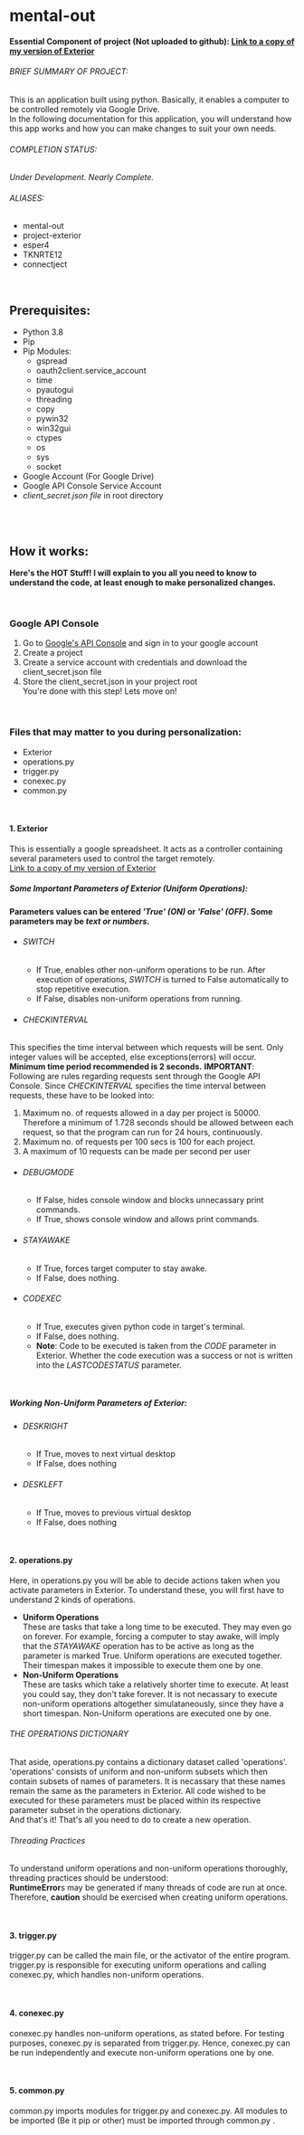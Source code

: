 # mental-out

#### Essential Component of project (Not uploaded to github): [Link to a copy of my version of Exterior](https://docs.google.com/spreadsheets/d/11SisyrpYn2LrBczf60J63B3OrcTgtA3gbYHxtMuHZSA/edit?usp=sharing)


###### BRIEF SUMMARY OF PROJECT:
This is an application built using python. Basically, it enables a computer to be controlled remotely via Google Drive.<br>
In the following documentation for this application, you will understand how this app works and how you can make changes to suit your own needs.
###### COMPLETION STATUS: 
*Under Development. Nearly Complete.*
###### *ALIASES:* 
- mental-out 
- project-exterior
- esper4
- TKNRTE12
- connectject

<br>

## Prerequisites:
- Python 3.8
- Pip
- Pip Modules:
  - gspread
  - oauth2client.service_account
  - time
  - pyautogui
  - threading
  - copy
  - pywin32
  - win32gui
  - ctypes
  - os
  - sys
  - socket
- Google Account (For Google Drive)
- Google API Console Service Account
- *client_secret.json file* in root directory

<!--Downloading the executable(Not uploaded yet) will prevent you from making changes of your own. You will have to use the exact same version of the spreadsheet I used to make this app. However, if you download the executable, you will not need Python 3.8 or pip.-->

<br><br>

## How it works:

**Here's the HOT Stuff! I will explain to you all you need to know to understand the code, at least enough to make personalized changes.**

<br>

### Google API Console 
1. Go to [Google's API Console](https://console.developers.google.com/) and sign in to your google account
2. Create a project
3. Create a service account with credentials and download the client_secret.json file
4. Store the client_secret.json in your project root <br>
You're done with this step! Lets move on!

<br>

### Files that may matter to you during personalization:
- Exterior
- operations.py
- trigger.py
- conexec.py
- common.py

<br>

#### 1. Exterior
This is essentially a google spreadsheet. It acts as a controller containing several parameters used to control the target remotely. <br>
[Link to a copy of my version of Exterior](https://docs.google.com/spreadsheets/d/11SisyrpYn2LrBczf60J63B3OrcTgtA3gbYHxtMuHZSA/edit?usp=sharing)

##### Some Important Parameters of Exterior (Uniform Operations):
**Parameters values can be entered *'True' (ON)* or *'False' (OFF)*. Some parameters may be *text or numbers.***
- ###### SWITCH
  - If True, enables other non-uniform operations to be run. After execution of operations, *SWITCH* is turned to False automatically to stop repetitive execution.
  - If False, disables non-uniform operations from running.
- ###### CHECKINTERVAL
This specifies the time interval between which requests will be sent. Only integer values will be accepted, else exceptions(errors) will occur. <br>
**Minimum time period recommended is 2 seconds.** **IMPORTANT**: <br>
Following are rules regarding requests sent through the Google API Console. Since *CHECKINTERVAL* specifies the time interval between requests, these have to be looked into:
1. Maximum no. of requests allowed in a day per project is 50000. Therefore a minimum of 1.728 seconds should be allowed between each request, so that the program can run for 24 hours, continuously.
2. Maximum no. of requests per 100 secs is 100 for each project. 
3. A maximum of 10 requests can be made per second per user
- ###### DEBUGMODE
  - If False, hides console window and blocks unnecassary print commands.
  - If True, shows console window and allows print commands.
- ###### STAYAWAKE
  - If True, forces target computer to stay awake.
  - If False, does nothing.
- ###### CODEXEC
  - If True, executes given python code in target's terminal.
  - If False, does nothing.<br>
  - **Note**: Code to be executed is taken from the *CODE* parameter in Exterior. Whether the code execution was a success or not is written into the *LASTCODESTATUS* parameter.

<br>

##### *Working* Non-Uniform Parameters of Exterior:
- ###### DESKRIGHT
  - If True, moves to next virtual desktop
  - If False, does nothing
- ###### DESKLEFT
  - If True, moves to previous virtual desktop
  - If False, does nothing

<br>

#### 2. operations.py
Here, in operations.py you will be able to decide actions taken when you activate parameters in Exterior.
To understand these, you will first have to understand 2 kinds of operations.
  -  **Uniform Operations** <br>
These are tasks that take a long time to be executed. They may even go on forever.
For example, forcing a computer to stay awake, will imply that the *STAYAWAKE* operation has to be active as long as the parameter is marked True. 
Uniform operations are executed together. Their timespan makes it impossible to execute them one by one.
  -  **Non-Uniform Operations** <br>
These are tasks which take a relatively shorter time to execute. At least you could say, they don't take forever. 
It is not necassary to execute non-uniform operations altogether simulataneously, since they have a short timespan. Non-Uniform operations are executed one by one.

###### THE OPERATIONS DICTIONARY
That aside, operations.py contains a dictionary dataset called 'operations'. 'operations' consists of uniform and non-uniform subsets which then contain subsets of names of parameters. It is necassary that these names remain the same as the parameters in Exterior. All code wished to be executed for these parameters must be placed within its respective parameter subset in the operations dictionary.<br>
And that's it! That's all you need to do to create a new operation.

###### *Threading Practices*
To understand uniform operations and non-uniform operations thoroughly, threading practices should be understood:<br>
**RuntimeError**s may be generated if many threads of code are run at once. Therefore, **caution** should be exercised when creating uniform operations.

<br>

#### 3. trigger.py
trigger.py can be called the main file, or the activator of the entire program. trigger.py is responsible for executing uniform operations and calling conexec.py, which handles non-uniform operations.

<br>

#### 4. conexec.py
conexec.py handles non-uniform operations, as stated before. For testing purposes, conexec.py is separated from trigger.py. Hence, conexec.py can be run independently and execute non-uniform operations one by one.

<br>

#### 5. common.py
common.py imports modules for trigger.py and conexec.py. All modules to be imported (Be it pip or other) must be imported through common.py .

<br>
